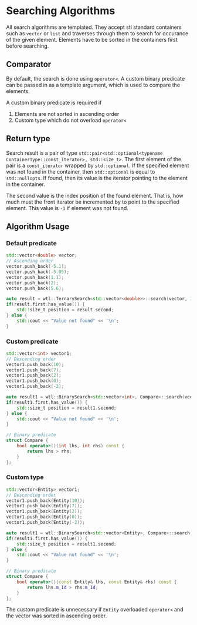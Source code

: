 # Searching Algorithms

All search algorithms are templated. They accept stl standard containers such as `vector` or `list` and traverses through them to search for occurance of the given element. Elements have to be sorted in the containers first before searching.

## Comparator

By default, the search is done using `operator<`. A custom binary predicate can be passed in as a template argument, which is used to compare the elements.

A custom binary predicate is required if

1. Elements are not sorted in ascending order
2. Custom type which do not overload `operator<`

## Return type

Search result is a pair of type `std::pair<std::optional<typename ContainerType::const_iterator>, std::size_t>`. The first element of the pair is a `const_iterator` wrapped by `std::optional`. If the specified element was not found in the container, then `std::optional` is equal to `std::nullopts`. If found, then its value is the iterator pointing to the element in the container.

The second value is the index position of the found element. That is, how much must the front iterator be incremented by to point to the specified element. This value is `-1` if element was not found.

## Algorithm Usage

### Default predicate

```c++
std::vector<double> vector;
// Ascending order
vector.push_back(-5.1);
vector.push_back(-5.05);
vector.push_back(1.1);
vector.push_back(2);
vector.push_back(5.6);

auto result = wtl::TernarySearch<std::vector<double>>::search(vector, 1.1);
if(result.first.has_value()) {
    std::size_t position = result.second;
} else {
    std::cout << "Value not found" << '\n';
}
```

### Custom predicate
```c++
std::vector<int> vector1;
// Descending order
vector1.push_back(10);
vector1.push_back(7);
vector1.push_back(2);
vector1.push_back(0);
vector1.push_back(-2);

auto result1 = wtl::BinarySearch<std::vector<int>, Compare>::search(vector1, 0);
if(result1.first.has_value()) {
    std::size_t position = result1.second;
} else {
    std::cout << "Value not found" << '\n';
}

// Binary predicate
struct Compare {
    bool operator()(int lhs, int rhs) const {
        return lhs > rhs;
    }
};
```

### Custom type
```c++
std::vector<Entity> vector1;
// Descending order
vector1.push_back(Entity(10));
vector1.push_back(Entity(7));
vector1.push_back(Entity(2));
vector1.push_back(Entity(0));
vector1.push_back(Entity(-2));

auto result1 = wtl::BinarySearch<std::vector<Entity>, Compare>::search(vector1, Entity(0));
if(result1.first.has_value()) {
    std::size_t position = result1.second;
} else {
    std::cout << "Value not found" << '\n';
}

// Binary predicate
struct Compare {
    bool operator()(const Entity& lhs, const Entity& rhs) const {
        return lhs.m_Id > rhs.m_Id;
    }
};
```

The custom predicate is unnecessary if `Entity` overloaded `operator<` and the vector was sorted in ascending order.
